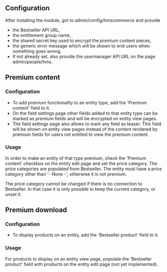 
Configuration
-----------
After installing the module, got to admin/config/hmscommerce and provide
  * the Bestseller API URL,
  * the entitlement group name,
  * the shared secret key used to encrypt the premium content pieces,
  * the generic error message which will be shown to end users when something
    goes wrong,
  * if not already set, also provide the usermanager API URL on the page
    admin/people/hms.

Premium content
-----------
### Configuration

  * To add premium functionality to an entity type, add the 'Premium content'
    field to it.
  * On the field settings page other fields added to that entity type can be
    marked as premium fields and will be encrypted on entity view pages.
  * The field settings page also allows to mark any field as teaser. This field
    will be shown on entity view pages instead of the content rendered by
    premium fields for users not entitled to view the premium content.

### Usage

In order to make an entity of that type premium, check the 'Premium content'
checkbox on the entity edit page and set the price category. The price
categories are populated from Bestseller. The entity must have a price category
other than '- None -', otherwise it is not premium.

The price category cannot be changed if there is no connection to Bestseller. In
that case it is only possible to keep the current category, or unset it.

Premium download
-----------
### Configuration

  * To display products on an entity, add the 'Bestseller product' field to it.

### Usage

For products to display on an entity view page, populate the 'Bestseller
product' field with products on the entity edit page (not yet implemented).
